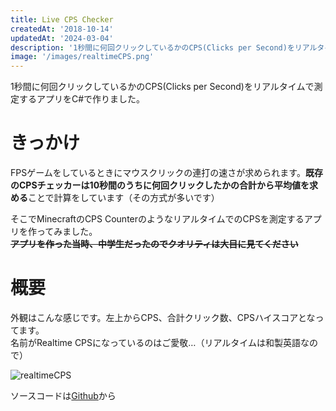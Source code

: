 ```yaml
---
title: Live CPS Checker
createdAt: '2018-10-14'
updatedAt: '2024-03-04'
description: '1秒間に何回クリックしているかのCPS(Clicks per Second)をリアルタイムで測定するアプリを作りました。'
image: '/images/realtimeCPS.png'
---
```


1秒間に何回クリックしているかのCPS(Clicks per Second)をリアルタイムで測定するアプリをC#で作りました。

# きっかけ

FPSゲームをしているときにマウスクリックの連打の速さが求められます。**既存のCPSチェッカーは10秒間のうちに何回クリックしたかの合計から平均値を求める**ことで計算をしています（その方式が多いです）

そこでMinecraftのCPS CounterのようなリアルタイムでのCPSを測定するアプリを作ってみました。  
**~~アプリを作った当時、中学生だったのでクオリティは大目に見てください~~**

# 概要

外観はこんな感じです。左上からCPS、合計クリック数、CPSハイスコアとなってます。  
名前がRealtime CPSになっているのはご愛敬…（リアルタイムは和製英語なので）

![realtimeCPS](/images/realtimeCPS.png)

ソースコードは[Github](https://github.com/batora9/realtimeCPS)から